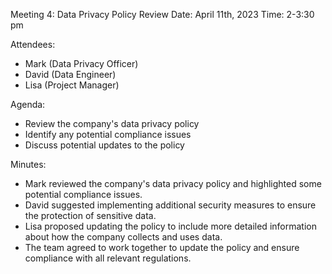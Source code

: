 Meeting 4: Data Privacy Policy Review
Date: April 11th, 2023
Time: 2-3:30 pm

Attendees:

- Mark (Data Privacy Officer)
- David (Data Engineer)
- Lisa (Project Manager)

Agenda:

- Review the company's data privacy policy
- Identify any potential compliance issues
- Discuss potential updates to the policy

Minutes:

- Mark reviewed the company's data privacy policy and highlighted some potential compliance issues.
- David suggested implementing additional security measures to ensure the protection of sensitive data.
- Lisa proposed updating the policy to include more detailed information about how the company collects and uses data.
- The team agreed to work together to update the policy and ensure compliance with all relevant regulations.